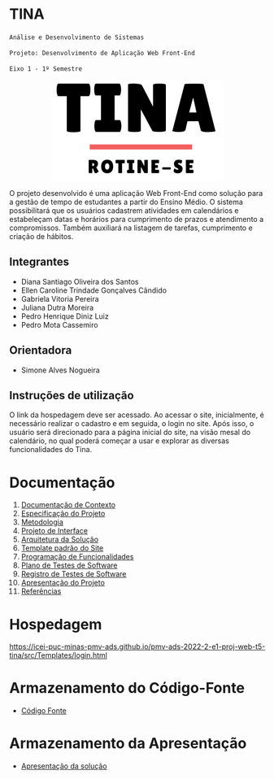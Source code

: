 # TINA

`Análise e Desenvolvimento de Sistemas`

`Projeto: Desenvolvimento de Aplicação Web Front-End`

`Eixo 1 - 1º Semestre`

<p align = "center">
<img src="/docs/img/logo2.png">
</p>

O projeto desenvolvido é uma aplicação Web Front-End como solução para a gestão de tempo de estudantes a partir do Ensino Médio. O sistema possibilitará que os usuários cadastrem atividades em calendários e estabeleçam datas e horários para cumprimento de prazos e atendimento a compromissos. Também auxiliará na listagem de tarefas, cumprimento e criação de hábitos.

## Integrantes

* Diana Santiago Oliveira dos Santos
* Ellen Caroline Trindade Gonçalves Cândido
* Gabriela Vitoria Pereira
* Juliana Dutra Moreira
* Pedro Henrique Diniz Luiz
* Pedro Mota Cassemiro

## Orientadora

* Simone Alves Nogueira

## Instruções de utilização

O link da hospedagem deve ser acessado. Ao acessar o site, inicialmente, é necessário realizar o cadastro e em seguida, o login no site. Após isso, o usuário será direcionado para a página inicial do site, na visão mesal do calendário, no qual poderá começar a usar e explorar as diversas funcionalidades do Tina. 

# Documentação

<ol>
<li><a href="docs/01-Documentação de Contexto.md"> Documentação de Contexto</a></li>
<li><a href="docs/02-Especificação do Projeto.md"> Especificação do Projeto</a></li>
<li><a href="docs/03-Metodologia.md"> Metodologia</a></li>
<li><a href="docs/04-Projeto de Interface.md"> Projeto de Interface</a></li>
<li><a href="docs/05-Arquitetura da Solução.md"> Arquitetura da Solução</a></li>
<li><a href="docs/06-Template padrão do Site.md"> Template padrão do Site</a></li>
<li><a href="docs/07-Programação de Funcionalidades.md"> Programação de Funcionalidades</a></li>
<li><a href="docs/08-Plano de Testes de Software.md"> Plano de Testes de Software</a></li>
<li><a href="docs/09-Registro de Testes de Software.md"> Registro de Testes de Software</a></li>
<li><a href="docs/10-Apresentação do Projeto.md"> Apresentação do Projeto</a></li>
<li><a href="docs/11-Referências.md"> Referências</a></li>
</ol>

# Hospedagem

https://icei-puc-minas-pmv-ads.github.io/pmv-ads-2022-2-e1-proj-web-t5-tina/src/Templates/login.html

# Armazenamento do Código-Fonte

* <a href="src/README.md">Código Fonte</a>

# Armazenamento da Apresentação

* <a href="presentation/README.md">Apresentação da solução</a>

